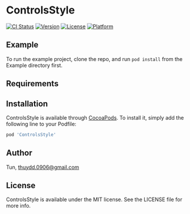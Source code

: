 # ControlsStyle

[![CI Status](http://img.shields.io/travis/Tun/ControlsStyle.svg?style=flat)](https://travis-ci.org/Tun/ControlsStyle)
[![Version](https://img.shields.io/cocoapods/v/ControlsStyle.svg?style=flat)](http://cocoapods.org/pods/ControlsStyle)
[![License](https://img.shields.io/cocoapods/l/ControlsStyle.svg?style=flat)](http://cocoapods.org/pods/ControlsStyle)
[![Platform](https://img.shields.io/cocoapods/p/ControlsStyle.svg?style=flat)](http://cocoapods.org/pods/ControlsStyle)

## Example

To run the example project, clone the repo, and run `pod install` from the Example directory first.

## Requirements

## Installation

ControlsStyle is available through [CocoaPods](http://cocoapods.org). To install
it, simply add the following line to your Podfile:

```ruby
pod 'ControlsStyle'
```

## Author

Tun, thuydd.0906@gmail.com

## License

ControlsStyle is available under the MIT license. See the LICENSE file for more info.

